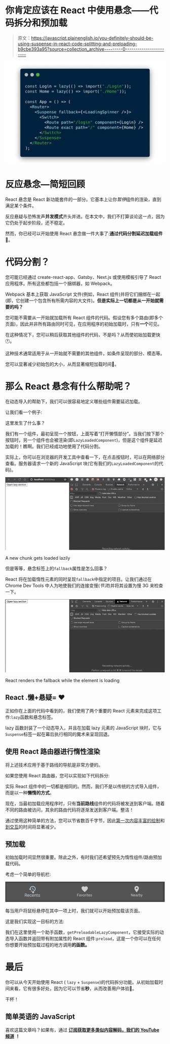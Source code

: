 # 你肯定应该在 React 中使用悬念——代码拆分和预加载

> 原文：<https://javascript.plainenglish.io/you-definitely-should-be-using-suspense-in-react-code-splitting-and-preloading-b9cbe393a95?source=collection_archive---------0----------------------->

![](img/db68df32f2c8f1e14df102a9f763a7e6.png)

# 反应悬念—简短回顾

React 悬念是 React 新功能套件的一部分。它基本上让你*暂停*组件的渲染，直到满足某个条件。

反应悬疑与恐怖发声**并发模式**齐头并进。在本文中，我们不打算谈论这一点，因为它仍处于起步阶段，还不稳定。

然而，你已经可以开始使用 React 悬念做一件大事了:**通过代码分割延迟加载组件**🎉。

# 代码分割？

您可能已经通过 create-react-app、Gatsby、Next.js 或使用模板引导了 React 应用程序。所有这些都包括一个捆绑器，如 Webpack。

Webpack 基本上获取 JavaScript 文件(例如，React 组件)并将它们捆绑在一起(即，它创建一个包含所有所需内容的大文件)。**但是实际上一切都是从一开始就需要的吗？**

您可能不需要从一开始就加载所有 React 组件的代码。假设您有多个路由(即多个页面)，因此并非所有路由同时可见，在应用程序的初始加载时，只有**一个**可见。

在这种情况下，您可以稍后获取其他组件的代码，不是吗？从而使初始加载更快🕐。

这种技术通常适用于从一开始就不需要的其他组件，如条件呈现的部分、模态等。

您可以显著减少初始包的大小，从而显著缩短加载时间🚀。

# 那么 React 悬念有什么帮助呢？

在动态导入的帮助下，我们可以很容易地定义哪些组件需要延迟加载。

让我们看一个例子:

这里发生了什么事？

我们有一个组件，最初呈现一个按钮，上面写着“打开懒惰部分”。当我们按下那个按钮时，另一个组件也会被渲染(即`LazyLoadedComponent`)，但是这个组件是延迟加载的！瞧啊。我们已经成功地使用了代码分割。

实际上，你可以在浏览器的开发工具中查看一下，在点击按钮时，可以在网络部分查看。服务器请求一个新的 JavaScript 块(它有我们的`LazyLoadedComponent`的代码)。

![](img/307c9ad3c1752120eb48617f15c8cfe5.png)

A new chunk gets loaded lazily

但是等等，悬念标签上的`fallback`属性是怎么回事？

React 将在加载惰性元素的同时呈现`fallback`中指定的项目。让我们通过在 Chrome Dev Tools 中人为地使我们的连接变慢(*节流*)并将其设置为慢 3G 来检查一下。

![](img/968c2319a565f6b7fd9e2ec92d8f5aa3.png)

React renders the fallback while the element is loading

## React .懒+悬疑= ❤️

正如你在上面的代码中看到的，我们使用了两个重要的 React 元素来完成这项工作:`lazy`函数和悬念标签。

lazy 函数封装了一个动态导入，并且在加载 lazy 元素的 JavaScript 块时，它与`Suspense`标签一起在幕后执行相同的魔术来呈现回退。

## 使用 React 路由器进行惰性渲染

将上述技术应用于基于路线的导航是非常方便的。

如果您使用 React 路由器，您可以实现如下代码拆分:

实际 React 组件中的一切都是相同的。然而，我们不是以传统的方式导入组件，而是以一种**懒惰的方式**。

现在，当最初加载应用程序时，只有**当前路线**组件的代码将被发送到客户端。随着不同的路由被访问，其余的路由代码将逐渐发送到客户端。整洁！

通过使用这种简单的方法，您可以节省数百千字节，因此[第一次内容丰富的绘制](https://web.dev/first-contentful-paint/)和[到交互](https://web.dev/interactive/)的时间将显著减少。

## 预加载

初始加载时间显然很重要。除此之外，有时我们还希望预先为惰性组件/路由预加载代码。

考虑一个简单的导航栏:

![](img/98d1cf3d8e9a448adcd1b59c4e3dfea7.png)

每当用户将鼠标悬停在其中一项上时，我们就可以开始预加载该页面。

这是我们实现这一目标的方法:

我们在这里使用一个助手函数，`getPreloadableLazyComponent`，它接受实际的动态导入函数并返回带有附加属性的 React 组件:`preload`，这是一个你可以在任何你想要开始预加载过程的地方调用**的函数。**

# 最后

你可以从今天开始使用 React ( `lazy` + `Suspense`)的代码拆分功能。从初始加载时间来看，它有很多好处，因为它可以节省**秒**，从而改善用户体验🚀。

干杯！

## **简单英语的 JavaScript**

喜欢这篇文章吗？如果有，通过 [**订阅获取更多类似内容解码，我们的 YouTube 频道**](https://www.youtube.com/channel/UCtipWUghju290NWcn8jhyAw) **！**